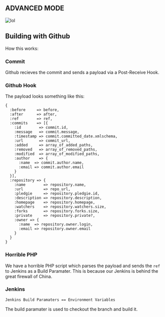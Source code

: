 

## ADVANCED MODE

![lol](http://cdn.meme.li/i/460x/fmj0j.jpg)

##  Building with Github

How this works:
	
### Commit

Github recieves the commit and sends a payload via a Post-Receive Hook. 

### Github Hook

The payload looks something like this:

	{
	  :before     => before,
	  :after      => after,
	  :ref        => ref,
	  :commits    => [{
	    :id        => commit.id,
	    :message   => commit.message,
	    :timestamp => commit.committed_date.xmlschema,
	    :url       => commit_url,
	    :added     => array_of_added_paths,
	    :removed   => array_of_removed_paths,
	    :modified  => array_of_modified_paths,
	    :author    => {
	      :name  => commit.author.name,
	      :email => commit.author.email
	    }
	  }],
	  :repository => {
	    :name        => repository.name,
	    :url         => repo_url,
	    :pledgie     => repository.pledgie.id,
	    :description => repository.description,
	    :homepage    => repository.homepage,
	    :watchers    => repository.watchers.size,
	    :forks       => repository.forks.size,
	    :private     => repository.private?,
	    :owner => {
	      :name  => repository.owner.login,
	      :email => repository.owner.email
	    }
	  }
	}

### Horrible PHP

We have a horrible PHP script which parses the payload and sends the `ref` to Jenkins as a Build Paramater. This is because our Jenkins is behind the great firewall of China. 

### Jenkins

	Jenkins Build Paramaters == Environment Variables

The build paramater is used to checkout the branch and build it.
